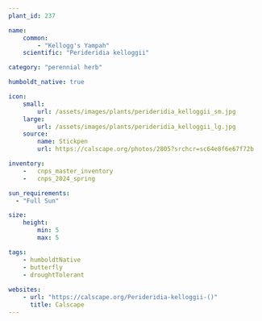 ```yaml
---
plant_id: 237 

name: 
    common: 
        - "Kellogg's Yampah"  
    scientific: "Perideridia kelloggii"  

category: "perennial herb"

humboldt_native: true

icon: 
    small: 
        url: /assets/images/plants/perideridia_kelloggii_sm.jpg 
    large: 
        url: /assets/images/plants/perideridia_kelloggii_lg.jpg 
    source: 
        name: Stickpen
        url: https://calscape.org/photos/2805?srchcr=sc64e8f6e67f72b 

inventory: 
    -   cnps_master_inventory
    -   cnps_2024_spring

sun_requirements:
  - "Full Sun"

size:
    height: 
        min: 5
        max: 5 

tags: 
    - humboldtNative
    - butterfly
    - droughtTolerant
 
websites: 
    - url: "https://calscape.org/Perideridia-kelloggii-()"
      title: Calscape
---
```

